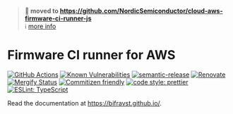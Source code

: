 > **:truck: moved to https://github.com/NordicSemiconductor/cloud-aws-firmware-ci-runner-js**  
> :information_source: [more info](https://github.com/bifravst/bifravst/issues/56)

# Firmware CI runner for AWS

[![GitHub Actions](https://github.com/bifravst/firmware-ci-runner-aws/workflows/Test%20and%20Release/badge.svg)](https://github.com/bifravst/firmware-ci-runner-aws/actions)
[![Known Vulnerabilities](https://snyk.io/test/github/bifravst/firmware-ci-runner-aws/badge.svg)](https://snyk.io/test/github/bifravst/firmware-ci-runner-aws)
[![semantic-release](https://img.shields.io/badge/%20%20%F0%9F%93%A6%F0%9F%9A%80-semantic--release-e10079.svg)](https://github.com/semantic-release/semantic-release)
[![Renovate](https://img.shields.io/badge/renovate-enabled-brightgreen.svg)](https://renovatebot.com)
[![Mergify Status](https://img.shields.io/endpoint.svg?url=https://dashboard.mergify.io/badges/bifravst/firmware-ci-runner-aws&style=flat)](https://mergify.io)
[![Commitizen friendly](https://img.shields.io/badge/commitizen-friendly-brightgreen.svg)](http://commitizen.github.io/cz-cli/)
[![code style: prettier](https://img.shields.io/badge/code_style-prettier-ff69b4.svg)](https://github.com/prettier/prettier/)
[![ESLint: TypeScript](https://img.shields.io/badge/ESLint-TypeScript-blue.svg)](https://github.com/typescript-eslint/typescript-eslint)

Read the documentation at https://bifravst.github.io/.
